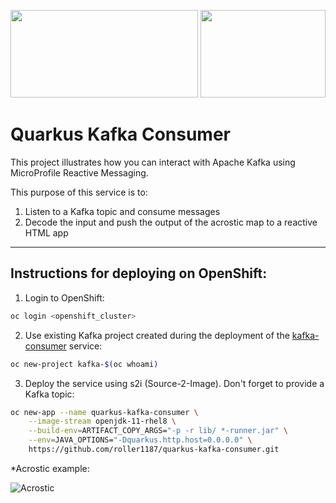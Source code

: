 <img src="https://developers.redhat.com/blog/wp-content/uploads/2018/10/Untitled-drawing-4.png" data-canonical-src="https://developers.redhat.com/blog/wp-content/uploads/2018/10/Untitled-drawing-4.png" width="300" height="140" /> <img src="https://quarkus.io/assets/images/quarkus_logo_horizontal_rgb_reverse.svg" data-canonical-src="https://quarkus.io/assets/images/quarkus_logo_horizontal_rgb_reverse.svg" width="200" height="140" />

# Quarkus Kafka Consumer

This project illustrates how you can interact with Apache Kafka using MicroProfile Reactive Messaging.

This purpose of this service is to:
  1. Listen to a Kafka topic and consume messages
  2. Decode the input and push the output of the acrostic map to a reactive HTML app

---

## Instructions for deploying on OpenShift:
  1. Login to OpenShift:
```sh
oc login <openshift_cluster>
```
  2. Use existing Kafka project created during the deployment of the [kafka-consumer](https://github.com/roller1187/kafka-consumer) service:
```sh
oc new-project kafka-$(oc whoami)
```
  3. Deploy the service using s2i (Source-2-Image). Don't forget to provide a Kafka topic:
```sh
oc new-app --name quarkus-kafka-consumer \
    --image-stream openjdk-11-rhel8 \
    --build-env=ARTIFACT_COPY_ARGS="-p -r lib/ *-runner.jar" \
    --env=JAVA_OPTIONS="-Dquarkus.http.host=0.0.0.0" \
    https://github.com/roller1187/quarkus-kafka-consumer.git
```

*Acrostic example:

![Acrostic](https://www.researchgate.net/profile/Andrew_Finch/publication/260593143/figure/fig3/AS:392472879484941@1470584234596/Acrostic-poem-Teaching-points-Spelling-Vocabulary-Dictionary-Holmes-Moulton-2001.png)
